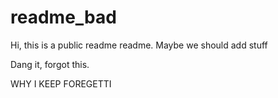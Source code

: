 # readme_bad
Hi, this is a public readme readme.
Maybe we should add stuff

Dang it, forgot this.

WHY I KEEP FOREGETTI
